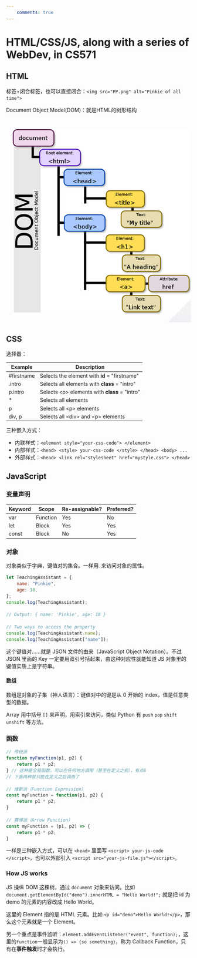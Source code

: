 ```yaml
---
    comments: true 
---
```


# HTML/CSS/JS, along with a series of WebDev, in CS571

## HTML

标签+闭合标签，也可以直接闭合：`<img src="PP.png" alt="Pinkie of all time">`

Document Object Model(DOM)：就是HTML的树形结构

![DOM](./assets/hcj1.png)

## CSS

选择器：

| Example      | Description |
| -----------  | ----------- |
| #firstname   |Selects the element with **id** = "firstname"|
|.intro | Selects all elements with **class** = "intro"|
| p.intro | Selects \<p\> elements with **class** = "intro"|
| * | Selects all elements|
| p | Selects all \<p\> elements |
| div, p | Selects all \<div\> and \<p\> elements |

三种嵌入方式：

- 内联样式：`<element style="your-css-code"> </element>`
- 内部样式：`<head> <style> your-css-code </style> </head> <body> ...`
- 外部样式：`<head> <link rel="stylesheet" href="mystyle.css"> </head>`

## JavaScript
### 变量声明

| Keyword | Scope | Re-assignable? | Preferred? |
| ------- | ----- | -------------- | ---------- |
| var     | Function | Yes | No |
| let     | Block | Yes | Yes |
| const   | Block | No | Yes |

### 对象

对象类似于字典，键值对的集合。一样用`.`来访问对象的属性。

```javascript
let TeachingAssistant = {
    name: "Pinkie",
    age: 18,
};
console.log(TeachingAssistant);

// Output: { name: 'Pinkie', age: 18 }

// Two ways to access the property
console.log(TeachingAssistant.name);
console.log(TeachingAssistant["name"]);
```

这个键值对……就是 JSON 文件的由来（JavaScript Object Notation）。不过 JSON 里面的 Key 一定要用双引号括起来，由这种对应性就能知道 JS 对象里的键值实质上是字符串。

#### 数组

数组是对象的子集（神人语言）：键值对中的键是从 0 开始的 index，值是任意类型的数据。

Array 用中括号 `[]` 来声明，用索引来访问，类似 Python 有 `push` `pop` `shift` `unshift` 等方法。

### 函数

```javascript
// 传统派
function myFunction(p1, p2) {
    return p1 * p2;
} // 这种是全局函数，可以在任何地方调用（甚至在定义之前），有点6
// 下面两种就只能在定义之后调用了

// 维新派（Function Expression）
const myFunction = function(p1, p2) {
    return p1 * p2;
}

// 赛博派（Arrow Function）
const myFunction = (p1, p2) => {
    return p1 * p2;
}
```

一样是三种嵌入方式，可以在 `<head>` 里面写 `<script> your-js-code </script>`，也可以外部引入 `<script src="your-js-file.js"></script>`。

### How JS works

JS 操纵 DOM 这棵树，通过 `document` 对象来访问。比如 `document.getElementById("demo").innerHTML = "Hello World!";` 就是把 id 为 demo 的元素的内容改成 Hello World。

这里的 Element 指的是 HTML 元素。比如 `<p id="demo">Hello World!</p>`，那么这个元素就是一个 Element。

另一个重点是事件监听：`element.addEventListener("event", function);`，这里的`function`一般显示为`() => {so something}`，称为 Callback Function，只有在**事件触发**时才会执行。